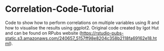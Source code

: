 # Correlation-Code-Tutorial

Code to show how to perform correlations on multiple variables using R and how to visualise the results using ggplot2. Original code created by Igot Hut and can be found on RPubs website (https://rstudio-pubs-static.s3.amazonaws.com/240657_5157ff98e8204c358b2118fa69162e18.html). 
